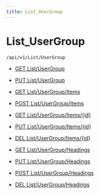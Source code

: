 ```yaml
---
title: List_UserGroup
---
```


# List_UserGroup

```http
/api/v1/List/UserGroup
```




* [GET List/UserGroup](v1UserGroupList_GetListDefinition.md)

* [PUT List/UserGroup](v1UserGroupList_SetListDefinition.md)

* [GET List/UserGroup/Items](v1UserGroupList_GetAllUserGroup.md)

* [POST List/UserGroup/Items](v1UserGroupList_PostUserGroup.md)

* [GET List/UserGroup/Items/{id}](v1UserGroupList_GetUserGroup.md)

* [PUT List/UserGroup/Items/{id}](v1UserGroupList_PutUserGroup.md)

* [DEL List/UserGroup/Items/{id}](v1UserGroupList_DeleteUserGroup.md)

* [GET List/UserGroup/Headings](v1UserGroupList_GetUserGroupHeadings.md)

* [PUT List/UserGroup/Headings](v1UserGroupList_PutUserGroupHeadings.md)

* [POST List/UserGroup/Headings](v1UserGroupList_PostUserGroupHeading.md)

* [DEL List/UserGroup/Headings](v1UserGroupList_DeleteUserGroupHeadings.md)